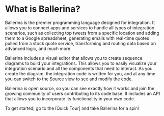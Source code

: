 What is Ballerina?
==================
Ballerina is the premier programming language designed for integration. It allows you to connect apps and services to handle all types of integration scenarios, such as collecting top tweets from a specific location and adding them to a Google spreadsheet, generating emails with real-time quotes pulled from a stock quote service, transforming and routing data based on advanced logic, and much more. 

Ballerina includes a visual editor that allows you to create sequence diagrams to build your integrations. This allows you to easily visualize your integration scenario and all the components that need to interact. As you create the diagram, the integration code is written for you, and at any time you can switch to the Source view to see and modify the code. 

Ballerina is open source, so you can see exactly how it works and join the growing community of users contributing to its code base. It includes an API that allows you to incorporate its functionality in your own code.

To get started, go to the [Quick Tour] and take Ballerina for a spin!
